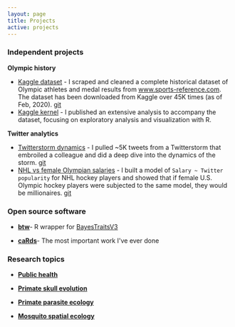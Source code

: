 ```yaml
---
layout: page
title: Projects
active: projects
---
```


### Independent projects

**Olympic history**

- [Kaggle dataset](https://www.kaggle.com/heesoo37/120-years-of-olympic-history-athletes-and-results) - I scraped and cleaned a complete historical dataset of Olympic athletes and medal results from www.sports-reference.com. The dataset has been downloaded from Kaggle over 45K times (as of Feb, 2020). [git](https://github.com/rgriff23/Olympic_history)
- [Kaggle kernel](https://www.kaggle.com/heesoo37/olympic-history-data-a-thorough-analysis) - I published an extensive analysis to accompany the dataset, focusing on exploratory analysis and visualization with R.

**Twitter analytics**

- [Twitterstorm dynamics](https://rgriff23.github.io/2017/06/29/Katie-Hinde-Twitterstorm.html) - I pulled ~5K tweets from a Twitterstorm that embroiled a colleague and did a deep dive into the dynamics of the storm. [git](https://github.com/rgriff23/Katie_Hinde_Twitter_storm_text_analysis)
- [NHL vs female Olympian salaries](http://www.randigriffin.com/2017/05/01/USWNT-NHL-Twitter-popularity.html) - I built a model of `Salary ~ Twitter popularity` for NHL hockey players and showed that if female U.S. Olympic hockey players were subjected to the same model, they would be millionaires. [git](https://github.com/rgriff23/NHL_on_twitter)

### Open source software

- [**btw**](/projects/btw)- R wrapper for <a target="_blank" href="http://www.evolution.rdg.ac.uk/BayesTraits.html">BayesTraitsV3</a>

- [**caRds**](/projects/caRds)- The most important work I've ever done

### Research topics

- [**Public health**](/projects/public_health)

- [**Primate skull evolution**](/projects/skull)

- [**Primate parasite ecology**](/projects/gelada)

- [**Mosquito spatial ecology**](/projects/mosquito)
